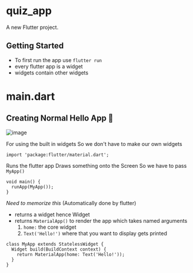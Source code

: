 # quiz_app

A new Flutter project.

## Getting Started
- To first run the app use `flutter run`
- every flutter app is a widget
- widgets contain other widgets

# main.dart
## Creating Normal Hello App 🍍
![image](https://user-images.githubusercontent.com/47095611/112745594-41322000-8fc7-11eb-9159-fc711cecb4f4.png)

For using the built in widgets
So we don't have to make our own widgets
```
import 'package:flutter/material.dart';
```

Runs the flutter app
Draws something onto the Screen
So we have to pass `MyApp()`
```
void main() {
  runApp(MyApp());
}
```

*Need to memorize this* (Automatically done by flutter) <br>
- returns a widget hence Widget <br>
- returns `MaterialApp()` to render the app which takes named arguments
  1. `home:` the core widget
  2. `Text('Hello!')` where that you want to display gets printed
```
class MyApp extends StatelessWidget {  
  Widget build(BuildContext context) {
    return MaterialApp(home: Text('Hello!'));
  }
}
```
